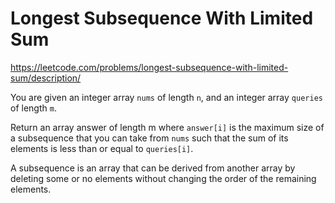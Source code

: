 # Longest Subsequence With Limited Sum

https://leetcode.com/problems/longest-subsequence-with-limited-sum/description/

You are given an integer array `nums` of length `n`, and an integer array `queries` of length `m`.

Return an array answer of length m where `answer[i]` is the maximum size of a subsequence that you can take from `nums` such that the sum of its elements is less than or equal to `queries[i]`.

A subsequence is an array that can be derived from another array by deleting some or no elements without changing the order of the remaining elements.
